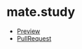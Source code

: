 # mate.study

* [Preview](https://github.com/euxos/mate.study)
* [PullRequest](https://github.com/euxos/mate.study/pull/1/files)
